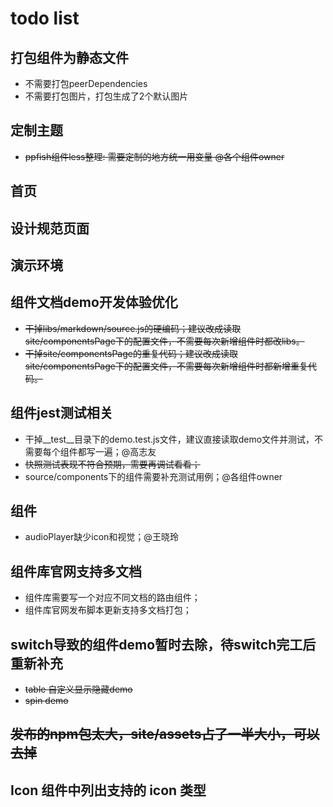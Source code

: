# todo list

## 打包组件为静态文件
- 不需要打包peerDependencies
- 不需要打包图片，打包生成了2个默认图片

## 定制主题
- ~~ppfish组件less整理: 需要定制的地方统一用变量 @各个组件owner~~

## 首页

## 设计规范页面

## 演示环境

## 组件文档demo开发体验优化
- ~~干掉libs/markdown/source.js的硬编码；建议改成读取site/componentsPage下的配置文件，不需要每次新增组件时都改libs。~~ 
- ~~干掉site/componentsPage的重复代码；建议改成读取site/componentsPage下的配置文件，不需要每次新增组件时都新增重复代码。~~

## 组件jest测试相关
- 干掉__test__目录下的demo.test.js文件，建议直接读取demo文件并测试，不需要每个组件都写一遍；@高志友
- ~~快照测试表现不符合预期，需要再调试看看；~~
- source/components下的组件需要补充测试用例；@各组件owner

## 组件
- audioPlayer缺少icon和视觉；@王晓玲

## 组件库官网支持多文档
- 组件库需要写一个对应不同文档的路由组件；
- 组件库官网发布脚本更新支持多文档打包；

## switch导致的组件demo暂时去除，待switch完工后重新补充
- ~~table 自定义显示隐藏demo~~
- ~~spin demo~~

## ~~发布的npm包太大，site/assets占了一半大小，可以去掉~~

## Icon 组件中列出支持的 icon 类型